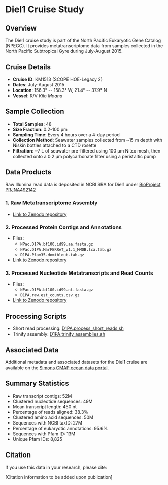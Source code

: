# Diel1 Cruise Study

## Overview

The Diel1 cruise study is part of the North Pacific Eukaryotic Gene Catalog (NPEGC). It provides metatranscriptome data from samples collected in the North Pacific Subtropical Gyre during July-August 2015.

## Cruise Details

- **Cruise ID**: KM1513 (SCOPE HOE-Legacy 2)
- **Dates**: July-August 2015
- **Location**: 156.3° -- 158.3° W, 21.4° -- 37.9° N
- **Vessel**: R/V *Kilo Moana*

## Sample Collection

- **Total Samples**: 48
- **Size Fraction**: 0.2-100 μm
- **Sampling Time**: Every 4 hours over a 4-day period
- **Collection Method**: Seawater samples collected from ~15 m depth with Niskin bottles attached to a CTD rosette
- **Filtration**: ~7 L of seawater pre-filtered using 100 μm Nitex mesh, then collected onto a 0.2 μm polycarbonate filter using a peristaltic pump

## Data Products

Raw Illumina read data is deposited in NCBI SRA for Diel1 under [BioProject PRJNA492142](https://www.ncbi.nlm.nih.gov/bioproject/?term=PRJNA492142)

### 1. Raw Metatranscriptome Assembly
- [Link to Zenodo repository](https://zenodo.org/records/5009803)

### 2. Processed Protein Contigs and Annotations
- Files:
  - `NPac.D1PA.bf100.id99.aa.fasta.gz`
  - `NPac.D1PA.MarFERReT_v1.1_MMDB.lca.tab.gz`
  - `D1PA.Pfam35.domtblout.tab.gz`
- [Link to Zenodo repository](https://zenodo.org/records/10472590)

### 3. Processed Nucleotide Metatranscripts and Read Counts
- Files:
  - `NPac.D1PA.bf100.id99.nt.fasta.gz`
  - `D1PA.raw.est_counts.csv.gz`
- [Link to Zenodo repository](https://zenodo.org/records/10570449)

## Processing Scripts

- Short read processing: [D1PA.process_short_reads.sh](../../scripts/D1PA.process_short_reads.sh)
- Trinity assembly: [D1PA.trinity_assemblies.sh](../../scripts/D1PA.trinity_assemblies.sh)

## Associated Data

Additional metadata and associated datasets for the Diel1 cruise are available on the [Simons CMAP ocean data portal](https://simonscmap.com/catalog/cruises/KM1513).

## Summary Statistics

- Raw transcript contigs: 52M
- Clustered nucleotide sequences: 49M
- Mean transcript length: 450 nt
- Percentage of reads aligned: 38.3%
- Clustered amino acid sequences: 50M
- Sequences with NCBI taxID: 27M
- Percentage of eukaryotic annotations: 95.6%
- Sequences with Pfam ID: 13M
- Unique Pfam IDs: 8,825

## Citation

If you use this data in your research, please cite:

[Citation information to be added upon publication]
